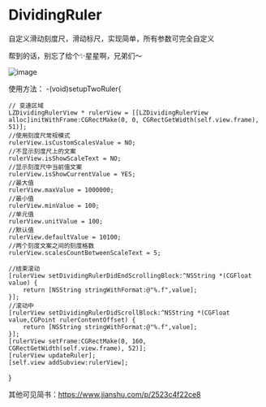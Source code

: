 
# DividingRuler
自定义滑动刻度尺，滑动标尺，实现简单，所有参数可完全自定义

帮到的话，别忘了给个✨星星啊，兄弟们～

![image](https://upload-images.jianshu.io/upload_images/2572565-3f1f118418af1de0.gif?imageMogr2/auto-orient/strip%7CimageView2/2/w/261/format/webp)

使用方法：
 -(void)setupTwoRuler{
    
    // 变速区域
    LZDividingRulerView * rulerView = [[LZDividingRulerView alloc]initWithFrame:CGRectMake(0, 0, CGRectGetWidth(self.view.frame), 51)];
    //使用刻度尺常规模式
    rulerView.isCustomScalesValue = NO;
    //不显示刻度尺上的文案
    rulerView.isShowScaleText = NO;
    //显示刻度尺中当前值文案
    rulerView.isShowCurrentValue = YES;
    //最大值
    rulerView.maxValue = 1000000;
    //最小值
    rulerView.minValue = 100;
    //单元值
    rulerView.unitValue = 100;
    //默认值
    rulerView.defaultValue = 10100;
    //两个刻度文案之间的刻度格数
    rulerView.scalesCountBetweenScaleText = 5;
    
    //结束滚动
    [rulerView setDividingRulerDidEndScrollingBlock:^NSString *(CGFloat value) {
        return [NSString stringWithFormat:@"%.f",value];
    }];
    //滚动中
    [rulerView setDividingRulerDidScrollBlock:^NSString *(CGFloat value,CGPoint rulerContentOffset) {
        return [NSString stringWithFormat:@"%.f",value];
    }];
    [rulerView setFrame:CGRectMake(0, 160, CGRectGetWidth(self.view.frame), 52)];
    [rulerView updateRuler];
    [self.view addSubview:rulerView];
}

其他可见简书：https://www.jianshu.com/p/2523c4f22ce8



